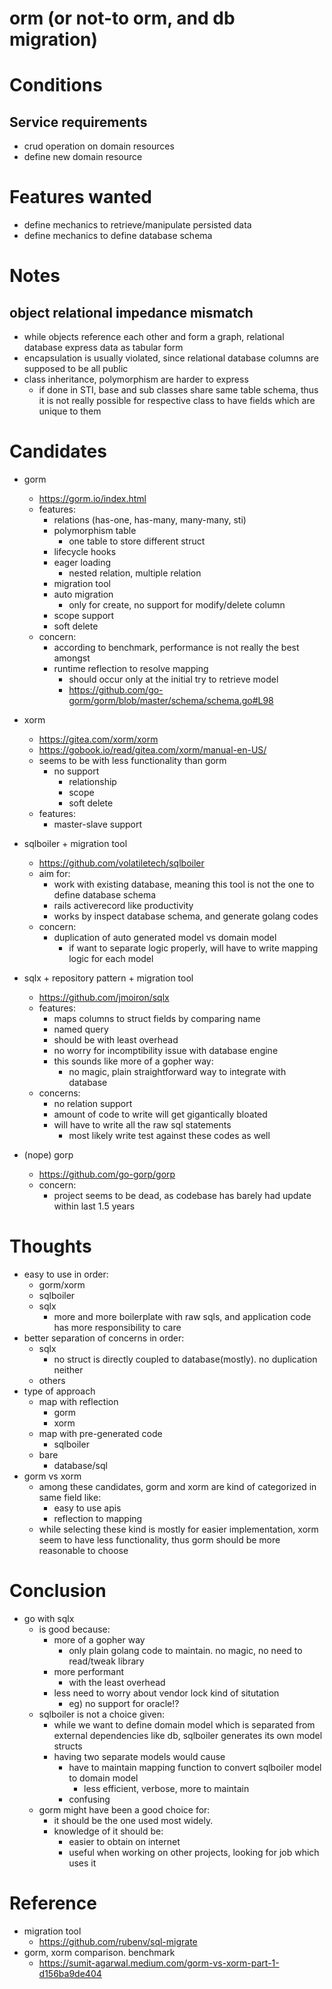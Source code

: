 # orm (or not-to orm, and db migration)

# Conditions
## Service requirements
- crud operation on domain resources
- define new domain resource

# Features wanted
- define mechanics to retrieve/manipulate persisted data
- define mechanics to define database schema

# Notes
## object relational impedance mismatch
- while objects reference each other and form a graph, relational database express data as tabular form
- encapsulation is usually violated, since relational database columns are supposed to be all public
- class inheritance, polymorphism are harder to express
  - if done in STI, base and sub classes share same table schema, thus it is not really possible for respective class to have fields which are unique to them

# Candidates
- gorm
  - https://gorm.io/index.html
  - features:
    - relations (has-one, has-many, many-many, sti)
    - polymorphism table
      - one table to store different struct
    - lifecycle hooks
    - eager loading
      - nested relation, multiple relation
    - migration tool
    - auto migration
      - only for create, no support for modify/delete column
    - scope support
    - soft delete
  - concern:
    - according to benchmark, performance is not really the best amongst
    - runtime reflection to resolve mapping
      - should occur only at the initial try to retrieve model
      - https://github.com/go-gorm/gorm/blob/master/schema/schema.go#L98
- xorm
  - https://gitea.com/xorm/xorm
  - https://gobook.io/read/gitea.com/xorm/manual-en-US/
  - seems to be with less functionality than gorm
    - no support
      - relationship
      - scope
      - soft delete
  - features:
    - master-slave support
- sqlboiler + migration tool
  - https://github.com/volatiletech/sqlboiler
  - aim for:
    - work with existing database, meaning this tool is not the one to define database schema
    - rails activerecord like productivity
    - works by inspect database schema, and generate golang codes
  - concern:
    - duplication of auto generated model vs domain model
      - if want to separate logic properly, will have to write mapping logic for each model
- sqlx + repository pattern + migration tool
  - https://github.com/jmoiron/sqlx
  - features:
    - maps columns to struct fields by comparing name
    - named query
    - should be with least overhead
    - no worry for incomptibility issue with database engine
    - this sounds like more of a gopher way:
      - no magic, plain straightforward way to integrate with database
  - concerns:
    - no relation support
    - amount of code to write will get gigantically bloated
    - will have to write all the raw sql statements
      - most likely write test against these codes as well

- (nope) gorp
  - https://github.com/go-gorp/gorp
  - concern:
    - project seems to be dead, as codebase has barely had update within last 1.5 years

# Thoughts
- easy to use in order:
  - gorm/xorm
  - sqlboiler
  - sqlx
    - more and more boilerplate with raw sqls, and application code has more responsibility to care
- better separation of concerns in order:
  - sqlx
    - no struct is directly coupled to database(mostly). no duplication neither
  - others
- type of approach
  - map with reflection
    - gorm
    - xorm
  - map with pre-generated code
    - sqlboiler
  - bare
    - database/sql
- gorm vs xorm
  - among these candidates, gorm and xorm are kind of categorized in same field like:
    - easy to use apis
    - reflection to mapping
  - while selecting these kind is mostly for easier implementation, xorm seem to have less functionality, thus gorm should be more reasonable to choose

# Conclusion
- go with sqlx
  - is good because:
    - more of a gopher way
      - only plain golang code to maintain. no magic, no need to read/tweak library
    - more performant
      - with the least overhead
    - less need to worry about vendor lock kind of situtation
      - eg) no support for oracle!?
  - sqlboiler is not a choice given:
    - while we want to define domain model which is separated from external dependencies like db, sqlboiler generates its own model structs
    - having two separate models would cause
      - have to maintain mapping function to convert sqlboiler model to domain model
        - less efficient, verbose, more to maintain
      - confusing
  - gorm might have been a good choice for:
    - it should be the one used most widely.
    - knowledge of it should be:
      - easier to obtain on internet
      - useful when working on other projects, looking for job which uses it

# Reference
- migration tool
  - https://github.com/rubenv/sql-migrate
- gorm, xorm comparison. benchmark
  - https://sumit-agarwal.medium.com/gorm-vs-xorm-part-1-d156ba9de404
